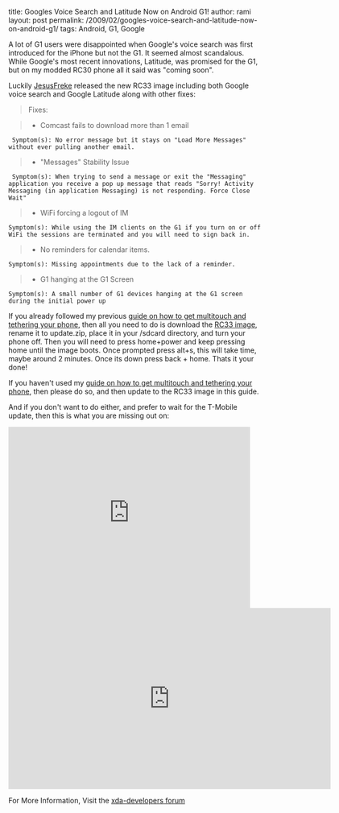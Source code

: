 title: Googles Voice Search and Latitude Now on Android G1!
author: rami
layout: post
permalink: /2009/02/googles-voice-search-and-latitude-now-on-android-g1/
tags: Android, G1, Google

A lot of G1 users were disappointed when Google's voice search was first introduced for the iPhone but not the G1\. It seemed almost scandalous. While Google's most recent innovations, Latitude, was promised for the G1, but on my modded RC30 phone all it said was "coming soon".

Luckily [JesusFreke](/blog/tag/jesusfreke) released the new RC33 image including both Google voice search and Google Latitude along with other fixes:

> Fixes:

> * Comcast fails to download more than 1 email 

     Symptom(s): No error message but it stays on "Load More Messages" without ever pulling another email. 

> * "Messages" Stability Issue 

     Symptom(s): When trying to send a message or exit the "Messaging" application you receive a pop up message that reads "Sorry! Activity Messaging (in application Messaging) is not responding. Force Close Wait" 

> * WiFi forcing a logout of IM 

    Symptom(s): While using the IM clients on the G1 if you turn on or off WiFi the sessions are terminated and you will need to sign back in. 

> * No reminders for calendar items. 

    Symptom(s): Missing appointments due to the lack of a reminder. 

> * G1 hanging at the G1 Screen 

    Symptom(s): A small number of G1 devices hanging at the G1 screen during the initial power up

If you already followed my previous [guide on how to get multitouch and tethering your phone]({filename}/blog/2009-02-03-howto-multitouch-tethering-task-manager-for-android-g1.markdown), then all you need to do is download the [RC33 image](http://jf.odiness.com/v1.41/JFv1.41_RC33.zip), rename it to update.zip, place it in your /sdcard directory, and turn your phone off. Then you will need to press home+power and keep pressing home until the image boots. Once prompted press alt+s, this will take time, maybe around 2 minutes. Once its down press back + home. Thats it your done!

If you haven't used my [guide on how to get multitouch and tethering your phone]({filename}/blog/2009-02-03-howto-multitouch-tethering-task-manager-for-android-g1.markdown), then please do so, and then update to the RC33 image in this guide.

And if you don't want to do either, and prefer to wait for the T-Mobile update, then this is what you are missing out on:


<iframe width="480" height="360" src="https://www.youtube-nocookie.com/embed/y3z7Tw1K17A?rel=0" frameborder="0" allowfullscreen></iframe>
<iframe width="640" height="360" src="https://www.youtube-nocookie.com/embed/Q-Oq-9enE-k?rel=0" frameborder="0" allowfullscreen></iframe>

For More Information, Visit the [xda-developers forum](http://forum.xda-developers.com/showthread.php?p=3219972#post3219972)
